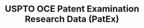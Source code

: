 ---
bigquery: https://console.cloud.google.com/bigquery?p=patents-public-data&d=uspto_oce_pair&page=dataset
citation: 'Graham, S. Marco, A., and Miller, A. (2015). “The USPTO Patent Examination
  Research Dataset: A Window on the Process of Patent Examination.”'
contributors: Graham, S. Marco, A., Miller, A.
cost: None
description: The latest version of PatEx (referred to below as the 2020 release) contains
  detailed information on nearly 11.9 million publicly-viewable provisional and non-provisional
  patent applications to the USPTO and over 4.6 million Patent Cooperation Treaty
  (PCT) applications. It is based on data that OCE downloaded from the Patent Examination
  Data System (PEDS) in April, 2021. The PEDS data are sourced from Public PAIR. The
  first time that OCE used PEDS as the basis of PatEx was for the 2019 release. We
  took the PEDS data and organized it into the familiar PatEx data files, which are
  based on the organization of the Public PAIR portal. The data files include information
  on each application’s characteristics, prosecution history, continuation history,
  claims of foreign priority, patent term adjustment history, publication history,
  and correspondence address information.
documentation: 'For the 2019 and later releases, new technical documentation is available
  https://www.uspto.gov/sites/default/files/documents/PatEx-2019-Technical-Doc.pdf


  A document describing the 2014-2017 data sets is available and can be cited as:
  Graham, Stuart J.H. and Marco, Alan C. and Miller, Richard, The USPTO Patent Examination
  Research Dataset: A Window on the Process of Patent Examination (November 30, 2015).
  Available at SSRN: https://ssrn.com/abstract=2702637.'
last_edit: Mon, 04 Apr 2022 19:06:22 GMT
location: https://www.uspto.gov/ip-policy/economic-research/research-datasets/patent-examination-research-dataset-public-pair
maintained_by: EconomicsData@uspto.gov
related_publications: https://ssrn.com/abstract=29956744, https://ssrn.com/abstract=2702637
schema_fields: '[''earliest_pgpub_number'', ''appl_status_date'', ''inventor_country_name'',
  ''correspondence_region_name'', ''parent_country'', ''inventor_address_type'', ''examiner_name_first'',
  ''correspondence_postal_code'', ''small_entity_indicator'', ''patent_number'', ''aia_first_to_file'',
  ''inventor_name_last'', ''continuation_type'', ''inventor_name_first'', ''examiner_name_middle'',
  ''recorded_date'', ''status_code'', ''filing_date'', ''earliest_pgpub_date'', ''correspondence_street_line_1'',
  ''application_number'', ''confirm_number'', ''foreign_parent_id'', ''file_location'',
  ''file_location_date'', ''event_description'', ''sequence_number'', ''examiner_name_last'',
  ''inventor_country_code'', ''disposal_type'', ''invention_subject_matter'', ''wipo_pub_date'',
  ''abandon_date'', ''inventor_rank'', ''application_type'', ''examiner_art_unit'',
  ''inventor_name_middle'', ''parent_application_number'', ''correspondence_name_line_1'',
  ''event_code'', ''correspondence_name_line_2'', ''appl_status_code'', ''correspondence_country_name'',
  ''foreign_parent_date'', ''status_description'', ''correspondence_street_line_2'',
  ''atty_docket_number'', ''customer_number'', ''application_number_pair'', ''parent_country_code'',
  ''examiner_id'', ''wipo_pub_number'', ''child_application_number'', ''uspc_class'',
  ''correspondence_city'', ''inventor_region_code'', ''invention_title'', ''child_filing_date'',
  ''parent_filing_date'', ''correspondence_region_code'', ''uspc_subclass'', ''correspondence_country_code'',
  ''patent_issue_date'']'
shortname: patex
tags:
- patents
- legal
- history
terms_of_use: 'USPTO’s online databases are not designed or intended to be a source
  for bulk downloads of USPTO data when accessed through the website’s interfaces.
  Individuals, companies, IP addresses, or blocks of IP addresses who, in effect,
  deny or decrease service by generating unusually high numbers of database accesses
  (searches, pages, or hits), whether generated manually or in an automated fashion,
  may be denied access to USPTO servers without notice.


  Bulk data products may be separately obtained from the USPTO, either for free or
  at the cost of dissemination. For details, see information on Electronic Bulk Data
  Products: https://www.uspto.gov/learning-and-resources/electronic-bulk-data-products'
title: USPTO OCE Patent Examination Research Data (PatEx)
uuid: 4342caa7-23af-420c-b2f6-6088f133df6a
---
